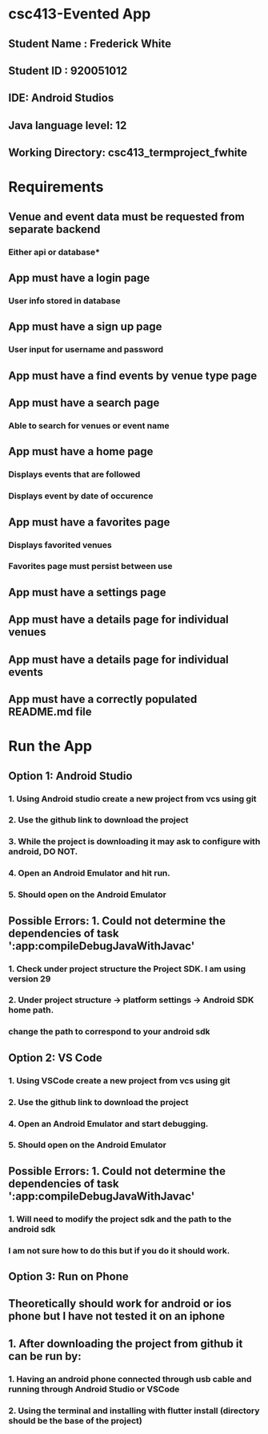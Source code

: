 # csc413-Evented App

## Student Name  : Frederick White
## Student ID    : 920051012


## IDE: Android Studios
## Java language level: 12

## Working Directory: csc413_termproject_fwhite

# Requirements
## Venue and event data must be requested from separate backend
### Either api or database*
## App must have a login page
### User info stored in database
## App must have a sign up page
### User input for username and password
## App must have a find events by venue type page
## App must have a search page
### Able to search for venues or event name
## App must have a home page
### Displays events that are followed
### Displays event by date of occurence
## App must have a favorites page
### Displays favorited venues
### Favorites page must persist between use
## App must have a settings page
## App must have a details page for individual venues
## App must have a details page for individual events
## App must have a correctly populated README.md file

# Run the App 

## Option 1: Android Studio

### 1. Using Android studio create a new project from vcs using git
### 2. Use the github link to download the project
### 3. While the project is downloading it may ask to configure with android, DO NOT. 
### 4. Open an Android Emulator and hit run. 
### 5. Should open on the Android Emulator

## Possible Errors: 1. Could not determine the dependencies of task ':app:compileDebugJavaWithJavac'
### 1. Check under project structure the Project SDK. I am using version 29
### 2. Under project structure -> platform settings -> Android SDK home path. 
### change the path to correspond to your android sdk 


## Option 2: VS Code

### 1. Using VSCode create a new project from vcs using git
### 2. Use the github link to download the project
### 4. Open an Android Emulator and start debugging. 
### 5. Should open on the Android Emulator

## Possible Errors: 1. Could not determine the dependencies of task ':app:compileDebugJavaWithJavac'
### 1. Will need to modify the project sdk and the path to the android sdk
### I am not sure how to do this but if you do it should work. 

## Option 3: Run on Phone
## Theoretically should work for android or ios phone but I have not tested it on an iphone
## 1. After downloading the project from github it can be run by: 
### 1. Having an android phone connected through usb cable and running through Android Studio or VSCode
### 2. Using the terminal and installing with flutter install (directory should be the base of the project)